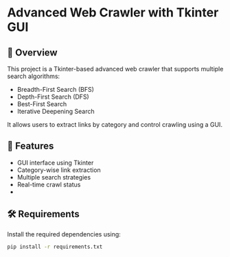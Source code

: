 # Advanced Web Crawler with Tkinter GUI

## 🚀 Overview
This project is a Tkinter-based advanced web crawler that supports multiple search algorithms:
- Breadth-First Search (BFS)
- Depth-First Search (DFS)
- Best-First Search
- Iterative Deepening Search

It allows users to extract links by category and control crawling using a GUI.

## 🔧 Features
- GUI interface using Tkinter
- Category-wise link extraction
- Multiple search strategies
- Real-time crawl status
- 
## 🛠️ Requirements

Install the required dependencies using:

```bash
pip install -r requirements.txt
